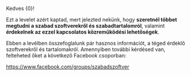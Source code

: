 Kedves {0}!

Ezt a levelet azért kaptad, mert jelezted nekünk, hogy **szeretnél többet megtudni a szabad szoftverekről és szabadtartalomról**, valamint **érdekelnek az ezzel kapcsolatos közreműködési lehetőségek**.

Ebben a levélben összefoglalunk pár hasznos információt, a téged érdeklő szoftverekről és tartalomakról. Amennyiben további kérdésed van, felteheted őket a következő Facebook csoporban:

<https://www.facebook.com/groups/szabadszoftver>
